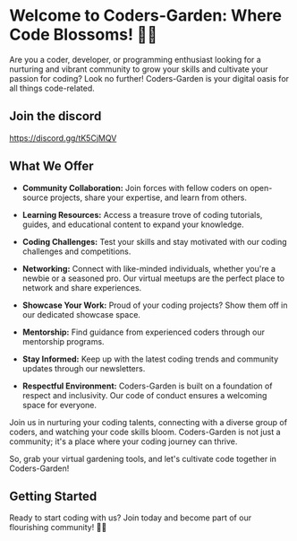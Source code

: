 # Welcome to Coders-Garden: Where Code Blossoms! 🌱🌼

Are you a coder, developer, or programming enthusiast looking for a nurturing and vibrant community to grow your skills and cultivate your passion for coding? Look no further! Coders-Garden is your digital oasis for all things code-related.

## Join the discord
https://discord.gg/tK5CjMQV

## What We Offer

- **Community Collaboration:** Join forces with fellow coders on open-source projects, share your expertise, and learn from others.
  
- **Learning Resources:** Access a treasure trove of coding tutorials, guides, and educational content to expand your knowledge.
  
- **Coding Challenges:** Test your skills and stay motivated with our coding challenges and competitions.
  
- **Networking:** Connect with like-minded individuals, whether you're a newbie or a seasoned pro. Our virtual meetups are the perfect place to network and share experiences.
  
- **Showcase Your Work:** Proud of your coding projects? Show them off in our dedicated showcase space.
  
- **Mentorship:** Find guidance from experienced coders through our mentorship programs.
  
- **Stay Informed:** Keep up with the latest coding trends and community updates through our newsletters.
  
- **Respectful Environment:** Coders-Garden is built on a foundation of respect and inclusivity. Our code of conduct ensures a welcoming space for everyone.

Join us in nurturing your coding talents, connecting with a diverse group of coders, and watching your code skills bloom. Coders-Garden is not just a community; it's a place where your coding journey can thrive.

So, grab your virtual gardening tools, and let's cultivate code together in Coders-Garden!

## Getting Started

Ready to start coding with us? Join today and become part of our flourishing community! 🌱🚀
